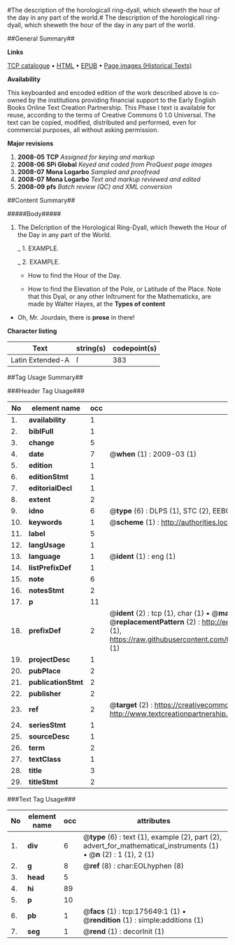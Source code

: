 #The description of the horologicall ring-dyall, which sheweth the hour of the day in any part of the world.#
The description of the horologicall ring-dyall, which sheweth the hour of the day in any part of the world.

##General Summary##

**Links**

[TCP catalogue](http://www.ota.ox.ac.uk/tcp/)  • 
[HTML](http://tei.it.ox.ac.uk/tcp/Texts-HTML/free/B02/B02644.html)  • 
[EPUB](http://tei.it.ox.ac.uk/tcp/Texts-EPUB/free/B02/B02644.epub) • 
[Page images (Historical Texts)](https://data.historicaltexts.jisc.ac.uk/view?pubId=eebo-52212020e&pageId=eebo-52212020e-175649-1)

**Availability**

This keyboarded and encoded edition of the
	       work described above is co-owned by the institutions
	       providing financial support to the Early English Books
	       Online Text Creation Partnership. This Phase I text is
	       available for reuse, according to the terms of Creative
	       Commons 0 1.0 Universal. The text can be copied,
	       modified, distributed and performed, even for
	       commercial purposes, all without asking permission.

**Major revisions**

1. __2008-05__ __TCP__ *Assigned for keying and markup*
1. __2008-06__ __SPi Global__ *Keyed and coded from ProQuest page images*
1. __2008-07__ __Mona Logarbo__ *Sampled and proofread*
1. __2008-07__ __Mona Logarbo__ *Text and markup reviewed and edited*
1. __2008-09__ __pfs__ *Batch review (QC) and XML conversion*

##Content Summary##

#####Body#####

1. The Deſcription of the Horological Ring-Dyall, which ſheweth the Hour of the Day in any part of the World.

    _ 1. EXAMPLE.

    _ 2. EXAMPLE.

      * How to find the Hour of the Day.

      * How to find the Elevation of the Pole, or Latitude of the Place.
Note that this Dyal, or any other Inſtrument for the Mathematicks, are made by Walter Hayes, at the 
**Types of content**

  * Oh, Mr. Jourdain, there is **prose** in there!

**Character listing**


|Text|string(s)|codepoint(s)|
|---|---|---|
|Latin Extended-A|ſ|383|

##Tag Usage Summary##

###Header Tag Usage###

|No|element name|occ|attributes|
|---|---|---|---|
|1.|__availability__|1||
|2.|__biblFull__|1||
|3.|__change__|5||
|4.|__date__|7| @__when__ (1) : 2009-03 (1)|
|5.|__edition__|1||
|6.|__editionStmt__|1||
|7.|__editorialDecl__|1||
|8.|__extent__|2||
|9.|__idno__|6| @__type__ (6) : DLPS (1), STC (2), EEBO-CITATION (1), OCLC (1), VID (1)|
|10.|__keywords__|1| @__scheme__ (1) : http://authorities.loc.gov/ (1)|
|11.|__label__|5||
|12.|__langUsage__|1||
|13.|__language__|1| @__ident__ (1) : eng (1)|
|14.|__listPrefixDef__|1||
|15.|__note__|6||
|16.|__notesStmt__|2||
|17.|__p__|11||
|18.|__prefixDef__|2| @__ident__ (2) : tcp (1), char (1)  •  @__matchPattern__ (2) : ([0-9\-]+):([0-9IVX]+) (1), (.+) (1)  •  @__replacementPattern__ (2) : http://eebo.chadwyck.com/downloadtiff?vid=$1&page=$2 (1), https://raw.githubusercontent.com/textcreationpartnership/Texts/master/tcpchars.xml#$1 (1)|
|19.|__projectDesc__|1||
|20.|__pubPlace__|2||
|21.|__publicationStmt__|2||
|22.|__publisher__|2||
|23.|__ref__|2| @__target__ (2) : https://creativecommons.org/publicdomain/zero/1.0/ (1), http://www.textcreationpartnership.org/docs/. (1)|
|24.|__seriesStmt__|1||
|25.|__sourceDesc__|1||
|26.|__term__|2||
|27.|__textClass__|1||
|28.|__title__|3||
|29.|__titleStmt__|2||


###Text Tag Usage###

|No|element name|occ|attributes|
|---|---|---|---|
|1.|__div__|6| @__type__ (6) : text (1), example (2), part (2), advert_for_mathematical_instruments (1)  •  @__n__ (2) : 1 (1), 2 (1)|
|2.|__g__|8| @__ref__ (8) : char:EOLhyphen (8)|
|3.|__head__|5||
|4.|__hi__|89||
|5.|__p__|10||
|6.|__pb__|1| @__facs__ (1) : tcp:175649:1 (1)  •  @__rendition__ (1) : simple:additions (1)|
|7.|__seg__|1| @__rend__ (1) : decorInit (1)|
